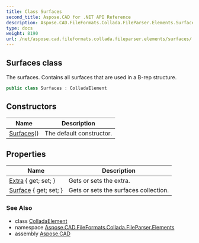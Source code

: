 ```yaml
---
title: Class Surfaces
second_title: Aspose.CAD for .NET API Reference
description: Aspose.CAD.FileFormats.Collada.FileParser.Elements.Surfaces class. The surfaces. Contains all surfaces that are used in a Brep structure
type: docs
weight: 8190
url: /net/aspose.cad.fileformats.collada.fileparser.elements/surfaces/
---
```

## Surfaces class

The surfaces. Contains all surfaces that are used in a B-rep structure.

```csharp
public class Surfaces : ColladaElement
```

## Constructors

| Name | Description |
| --- | --- |
| [Surfaces](surfaces/)() | The default constructor. |

## Properties

| Name | Description |
| --- | --- |
| [Extra](../../aspose.cad.fileformats.collada.fileparser.elements/surfaces/extra/) { get; set; } | Gets or sets the extra. |
| [Surface](../../aspose.cad.fileformats.collada.fileparser.elements/surfaces/surface/) { get; set; } | Gets or sets the surfaces collection. |

### See Also

* class [ColladaElement](../colladaelement/)
* namespace [Aspose.CAD.FileFormats.Collada.FileParser.Elements](../../aspose.cad.fileformats.collada.fileparser.elements/)
* assembly [Aspose.CAD](../../)


